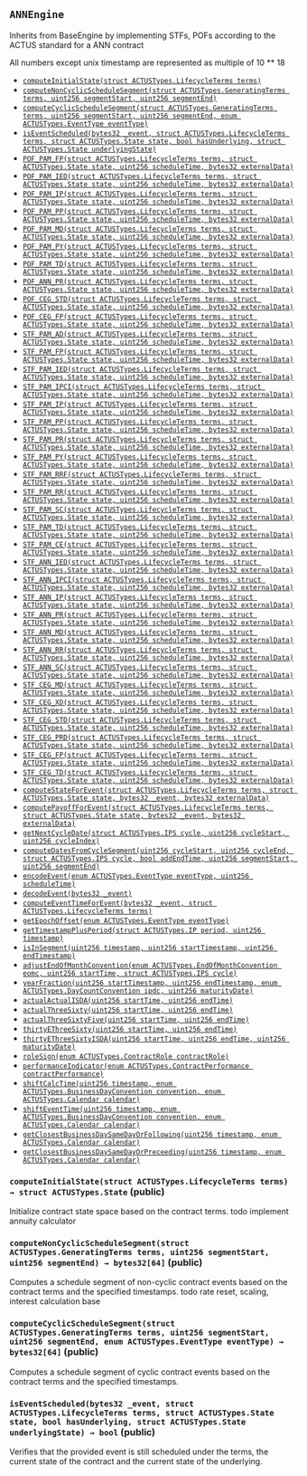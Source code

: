[ACTUSTypes]: ../Core/ACTUSTypes.md#ACTUSTypes
[ACTUSTypes-PRECISION-uint256]: ../Core/ACTUSTypes.md#ACTUSTypes-PRECISION-uint256
[ACTUSTypes-ONE_POINT_ZERO-int256]: ../Core/ACTUSTypes.md#ACTUSTypes-ONE_POINT_ZERO-int256
[ACTUSTypes-MAX_CYCLE_SIZE-uint256]: ../Core/ACTUSTypes.md#ACTUSTypes-MAX_CYCLE_SIZE-uint256
[ACTUSTypes-MAX_EVENT_SCHEDULE_SIZE-uint256]: ../Core/ACTUSTypes.md#ACTUSTypes-MAX_EVENT_SCHEDULE_SIZE-uint256
[BusinessDayConvention]: ../Core/Conventions/BusinessDayConvention.md#BusinessDayConvention
[BusinessDayConvention-shiftCalcTime-uint256-enum-ACTUSTypes-BusinessDayConvention-enum-ACTUSTypes-Calendar-]: ../Core/Conventions/BusinessDayConvention.md#BusinessDayConvention-shiftCalcTime-uint256-enum-ACTUSTypes-BusinessDayConvention-enum-ACTUSTypes-Calendar-
[BusinessDayConvention-shiftEventTime-uint256-enum-ACTUSTypes-BusinessDayConvention-enum-ACTUSTypes-Calendar-]: ../Core/Conventions/BusinessDayConvention.md#BusinessDayConvention-shiftEventTime-uint256-enum-ACTUSTypes-BusinessDayConvention-enum-ACTUSTypes-Calendar-
[BusinessDayConvention-getClosestBusinessDaySameDayOrFollowing-uint256-enum-ACTUSTypes-Calendar-]: ../Core/Conventions/BusinessDayConvention.md#BusinessDayConvention-getClosestBusinessDaySameDayOrFollowing-uint256-enum-ACTUSTypes-Calendar-
[BusinessDayConvention-getClosestBusinessDaySameDayOrPreceeding-uint256-enum-ACTUSTypes-Calendar-]: ../Core/Conventions/BusinessDayConvention.md#BusinessDayConvention-getClosestBusinessDaySameDayOrPreceeding-uint256-enum-ACTUSTypes-Calendar-
[ContractDefaultConvention]: ../Core/Conventions/ContractDefaultConvention.md#ContractDefaultConvention
[ContractDefaultConvention-performanceIndicator-enum-ACTUSTypes-ContractPerformance-]: ../Core/Conventions/ContractDefaultConvention.md#ContractDefaultConvention-performanceIndicator-enum-ACTUSTypes-ContractPerformance-
[ContractRoleConvention]: ../Core/Conventions/ContractRoleConvention.md#ContractRoleConvention
[ContractRoleConvention-roleSign-enum-ACTUSTypes-ContractRole-]: ../Core/Conventions/ContractRoleConvention.md#ContractRoleConvention-roleSign-enum-ACTUSTypes-ContractRole-
[DayCountConvention]: ../Core/Conventions/DayCountConvention.md#DayCountConvention
[DayCountConvention-yearFraction-uint256-uint256-enum-ACTUSTypes-DayCountConvention-uint256-]: ../Core/Conventions/DayCountConvention.md#DayCountConvention-yearFraction-uint256-uint256-enum-ACTUSTypes-DayCountConvention-uint256-
[DayCountConvention-actualActualISDA-uint256-uint256-]: ../Core/Conventions/DayCountConvention.md#DayCountConvention-actualActualISDA-uint256-uint256-
[DayCountConvention-actualThreeSixty-uint256-uint256-]: ../Core/Conventions/DayCountConvention.md#DayCountConvention-actualThreeSixty-uint256-uint256-
[DayCountConvention-actualThreeSixtyFive-uint256-uint256-]: ../Core/Conventions/DayCountConvention.md#DayCountConvention-actualThreeSixtyFive-uint256-uint256-
[DayCountConvention-thirtyEThreeSixty-uint256-uint256-]: ../Core/Conventions/DayCountConvention.md#DayCountConvention-thirtyEThreeSixty-uint256-uint256-
[DayCountConvention-thirtyEThreeSixtyISDA-uint256-uint256-uint256-]: ../Core/Conventions/DayCountConvention.md#DayCountConvention-thirtyEThreeSixtyISDA-uint256-uint256-uint256-
[EndOfMonthConvention]: ../Core/Conventions/EndOfMonthConvention.md#EndOfMonthConvention
[EndOfMonthConvention-adjustEndOfMonthConvention-enum-ACTUSTypes-EndOfMonthConvention-uint256-struct-ACTUSTypes-IPS-]: ../Core/Conventions/EndOfMonthConvention.md#EndOfMonthConvention-adjustEndOfMonthConvention-enum-ACTUSTypes-EndOfMonthConvention-uint256-struct-ACTUSTypes-IPS-
[Core]: ../Core/Core.md#Core
[Schedule]: ../Core/Schedule.md#Schedule
[Schedule-getNextCycleDate-struct-ACTUSTypes-IPS-uint256-uint256-]: ../Core/Schedule.md#Schedule-getNextCycleDate-struct-ACTUSTypes-IPS-uint256-uint256-
[Schedule-computeDatesFromCycleSegment-uint256-uint256-struct-ACTUSTypes-IPS-bool-uint256-uint256-]: ../Core/Schedule.md#Schedule-computeDatesFromCycleSegment-uint256-uint256-struct-ACTUSTypes-IPS-bool-uint256-uint256-
[SignedMath]: ../Core/SignedMath.md#SignedMath
[SignedMath-PRECISION-uint256]: ../Core/SignedMath.md#SignedMath-PRECISION-uint256
[SignedMath-MULTIPLICATOR-uint256]: ../Core/SignedMath.md#SignedMath-MULTIPLICATOR-uint256
[SignedMath-floatMult-int256-int256-]: ../Core/SignedMath.md#SignedMath-floatMult-int256-int256-
[SignedMath-floatDiv-int256-int256-]: ../Core/SignedMath.md#SignedMath-floatDiv-int256-int256-
[SignedMath-min-int256-int256-]: ../Core/SignedMath.md#SignedMath-min-int256-int256-
[SignedMath-max-int256-int256-]: ../Core/SignedMath.md#SignedMath-max-int256-int256-
[Utils]: ../Core/Utils.md#Utils
[Utils-encodeEvent-enum-ACTUSTypes-EventType-uint256-]: ../Core/Utils.md#Utils-encodeEvent-enum-ACTUSTypes-EventType-uint256-
[Utils-decodeEvent-bytes32-]: ../Core/Utils.md#Utils-decodeEvent-bytes32-
[Utils-computeEventTimeForEvent-bytes32-struct-ACTUSTypes-LifecycleTerms-]: ../Core/Utils.md#Utils-computeEventTimeForEvent-bytes32-struct-ACTUSTypes-LifecycleTerms-
[Utils-getEpochOffset-enum-ACTUSTypes-EventType-]: ../Core/Utils.md#Utils-getEpochOffset-enum-ACTUSTypes-EventType-
[Utils-getTimestampPlusPeriod-struct-ACTUSTypes-IP-uint256-]: ../Core/Utils.md#Utils-getTimestampPlusPeriod-struct-ACTUSTypes-IP-uint256-
[Utils-isInSegment-uint256-uint256-uint256-]: ../Core/Utils.md#Utils-isInSegment-uint256-uint256-uint256-
[ANNEngine]: #ANNEngine
[ANNEngine-computeInitialState-struct-ACTUSTypes-LifecycleTerms-]: #ANNEngine-computeInitialState-struct-ACTUSTypes-LifecycleTerms-
[ANNEngine-computeNonCyclicScheduleSegment-struct-ACTUSTypes-GeneratingTerms-uint256-uint256-]: #ANNEngine-computeNonCyclicScheduleSegment-struct-ACTUSTypes-GeneratingTerms-uint256-uint256-
[ANNEngine-computeCyclicScheduleSegment-struct-ACTUSTypes-GeneratingTerms-uint256-uint256-enum-ACTUSTypes-EventType-]: #ANNEngine-computeCyclicScheduleSegment-struct-ACTUSTypes-GeneratingTerms-uint256-uint256-enum-ACTUSTypes-EventType-
[ANNEngine-isEventScheduled-bytes32-struct-ACTUSTypes-LifecycleTerms-struct-ACTUSTypes-State-bool-struct-ACTUSTypes-State-]: #ANNEngine-isEventScheduled-bytes32-struct-ACTUSTypes-LifecycleTerms-struct-ACTUSTypes-State-bool-struct-ACTUSTypes-State-
[BaseEngine]: BaseEngine.md#BaseEngine
[BaseEngine-computeStateForEvent-struct-ACTUSTypes-LifecycleTerms-struct-ACTUSTypes-State-bytes32-bytes32-]: BaseEngine.md#BaseEngine-computeStateForEvent-struct-ACTUSTypes-LifecycleTerms-struct-ACTUSTypes-State-bytes32-bytes32-
[BaseEngine-computePayoffForEvent-struct-ACTUSTypes-LifecycleTerms-struct-ACTUSTypes-State-bytes32-bytes32-]: BaseEngine.md#BaseEngine-computePayoffForEvent-struct-ACTUSTypes-LifecycleTerms-struct-ACTUSTypes-State-bytes32-bytes32-
[CECEngine]: CECEngine.md#CECEngine
[CECEngine-computeInitialState-struct-ACTUSTypes-LifecycleTerms-]: CECEngine.md#CECEngine-computeInitialState-struct-ACTUSTypes-LifecycleTerms-
[CECEngine-computeNonCyclicScheduleSegment-struct-ACTUSTypes-GeneratingTerms-uint256-uint256-]: CECEngine.md#CECEngine-computeNonCyclicScheduleSegment-struct-ACTUSTypes-GeneratingTerms-uint256-uint256-
[CECEngine-computeCyclicScheduleSegment-struct-ACTUSTypes-GeneratingTerms-uint256-uint256-enum-ACTUSTypes-EventType-]: CECEngine.md#CECEngine-computeCyclicScheduleSegment-struct-ACTUSTypes-GeneratingTerms-uint256-uint256-enum-ACTUSTypes-EventType-
[CECEngine-isEventScheduled-bytes32-struct-ACTUSTypes-LifecycleTerms-struct-ACTUSTypes-State-bool-struct-ACTUSTypes-State-]: CECEngine.md#CECEngine-isEventScheduled-bytes32-struct-ACTUSTypes-LifecycleTerms-struct-ACTUSTypes-State-bool-struct-ACTUSTypes-State-
[CEGEngine]: CEGEngine.md#CEGEngine
[CEGEngine-computeInitialState-struct-ACTUSTypes-LifecycleTerms-]: CEGEngine.md#CEGEngine-computeInitialState-struct-ACTUSTypes-LifecycleTerms-
[CEGEngine-computeNonCyclicScheduleSegment-struct-ACTUSTypes-GeneratingTerms-uint256-uint256-]: CEGEngine.md#CEGEngine-computeNonCyclicScheduleSegment-struct-ACTUSTypes-GeneratingTerms-uint256-uint256-
[CEGEngine-computeCyclicScheduleSegment-struct-ACTUSTypes-GeneratingTerms-uint256-uint256-enum-ACTUSTypes-EventType-]: CEGEngine.md#CEGEngine-computeCyclicScheduleSegment-struct-ACTUSTypes-GeneratingTerms-uint256-uint256-enum-ACTUSTypes-EventType-
[CEGEngine-isEventScheduled-bytes32-struct-ACTUSTypes-LifecycleTerms-struct-ACTUSTypes-State-bool-struct-ACTUSTypes-State-]: CEGEngine.md#CEGEngine-isEventScheduled-bytes32-struct-ACTUSTypes-LifecycleTerms-struct-ACTUSTypes-State-bool-struct-ACTUSTypes-State-
[IEngine]: IEngine.md#IEngine
[IEngine-computeInitialState-struct-ACTUSTypes-LifecycleTerms-]: IEngine.md#IEngine-computeInitialState-struct-ACTUSTypes-LifecycleTerms-
[IEngine-computeStateForEvent-struct-ACTUSTypes-LifecycleTerms-struct-ACTUSTypes-State-bytes32-bytes32-]: IEngine.md#IEngine-computeStateForEvent-struct-ACTUSTypes-LifecycleTerms-struct-ACTUSTypes-State-bytes32-bytes32-
[IEngine-computePayoffForEvent-struct-ACTUSTypes-LifecycleTerms-struct-ACTUSTypes-State-bytes32-bytes32-]: IEngine.md#IEngine-computePayoffForEvent-struct-ACTUSTypes-LifecycleTerms-struct-ACTUSTypes-State-bytes32-bytes32-
[IEngine-computeNonCyclicScheduleSegment-struct-ACTUSTypes-GeneratingTerms-uint256-uint256-]: IEngine.md#IEngine-computeNonCyclicScheduleSegment-struct-ACTUSTypes-GeneratingTerms-uint256-uint256-
[IEngine-computeCyclicScheduleSegment-struct-ACTUSTypes-GeneratingTerms-uint256-uint256-enum-ACTUSTypes-EventType-]: IEngine.md#IEngine-computeCyclicScheduleSegment-struct-ACTUSTypes-GeneratingTerms-uint256-uint256-enum-ACTUSTypes-EventType-
[IEngine-isEventScheduled-bytes32-struct-ACTUSTypes-LifecycleTerms-struct-ACTUSTypes-State-bool-struct-ACTUSTypes-State-]: IEngine.md#IEngine-isEventScheduled-bytes32-struct-ACTUSTypes-LifecycleTerms-struct-ACTUSTypes-State-bool-struct-ACTUSTypes-State-
[PAMEngine]: PAMEngine.md#PAMEngine
[PAMEngine-computeInitialState-struct-ACTUSTypes-LifecycleTerms-]: PAMEngine.md#PAMEngine-computeInitialState-struct-ACTUSTypes-LifecycleTerms-
[PAMEngine-computeNonCyclicScheduleSegment-struct-ACTUSTypes-GeneratingTerms-uint256-uint256-]: PAMEngine.md#PAMEngine-computeNonCyclicScheduleSegment-struct-ACTUSTypes-GeneratingTerms-uint256-uint256-
[PAMEngine-computeCyclicScheduleSegment-struct-ACTUSTypes-GeneratingTerms-uint256-uint256-enum-ACTUSTypes-EventType-]: PAMEngine.md#PAMEngine-computeCyclicScheduleSegment-struct-ACTUSTypes-GeneratingTerms-uint256-uint256-enum-ACTUSTypes-EventType-
[PAMEngine-isEventScheduled-bytes32-struct-ACTUSTypes-LifecycleTerms-struct-ACTUSTypes-State-bool-struct-ACTUSTypes-State-]: PAMEngine.md#PAMEngine-isEventScheduled-bytes32-struct-ACTUSTypes-LifecycleTerms-struct-ACTUSTypes-State-bool-struct-ACTUSTypes-State-
[POF]: POF.md#POF
[POF-POF_PAM_FP-struct-ACTUSTypes-LifecycleTerms-struct-ACTUSTypes-State-uint256-bytes32-]: POF.md#POF-POF_PAM_FP-struct-ACTUSTypes-LifecycleTerms-struct-ACTUSTypes-State-uint256-bytes32-
[POF-POF_PAM_IED-struct-ACTUSTypes-LifecycleTerms-struct-ACTUSTypes-State-uint256-bytes32-]: POF.md#POF-POF_PAM_IED-struct-ACTUSTypes-LifecycleTerms-struct-ACTUSTypes-State-uint256-bytes32-
[POF-POF_PAM_IP-struct-ACTUSTypes-LifecycleTerms-struct-ACTUSTypes-State-uint256-bytes32-]: POF.md#POF-POF_PAM_IP-struct-ACTUSTypes-LifecycleTerms-struct-ACTUSTypes-State-uint256-bytes32-
[POF-POF_PAM_PP-struct-ACTUSTypes-LifecycleTerms-struct-ACTUSTypes-State-uint256-bytes32-]: POF.md#POF-POF_PAM_PP-struct-ACTUSTypes-LifecycleTerms-struct-ACTUSTypes-State-uint256-bytes32-
[POF-POF_PAM_MD-struct-ACTUSTypes-LifecycleTerms-struct-ACTUSTypes-State-uint256-bytes32-]: POF.md#POF-POF_PAM_MD-struct-ACTUSTypes-LifecycleTerms-struct-ACTUSTypes-State-uint256-bytes32-
[POF-POF_PAM_PY-struct-ACTUSTypes-LifecycleTerms-struct-ACTUSTypes-State-uint256-bytes32-]: POF.md#POF-POF_PAM_PY-struct-ACTUSTypes-LifecycleTerms-struct-ACTUSTypes-State-uint256-bytes32-
[POF-POF_PAM_TD-struct-ACTUSTypes-LifecycleTerms-struct-ACTUSTypes-State-uint256-bytes32-]: POF.md#POF-POF_PAM_TD-struct-ACTUSTypes-LifecycleTerms-struct-ACTUSTypes-State-uint256-bytes32-
[POF-POF_ANN_PR-struct-ACTUSTypes-LifecycleTerms-struct-ACTUSTypes-State-uint256-bytes32-]: POF.md#POF-POF_ANN_PR-struct-ACTUSTypes-LifecycleTerms-struct-ACTUSTypes-State-uint256-bytes32-
[POF-POF_CEG_STD-struct-ACTUSTypes-LifecycleTerms-struct-ACTUSTypes-State-uint256-bytes32-]: POF.md#POF-POF_CEG_STD-struct-ACTUSTypes-LifecycleTerms-struct-ACTUSTypes-State-uint256-bytes32-
[POF-POF_CEG_FP-struct-ACTUSTypes-LifecycleTerms-struct-ACTUSTypes-State-uint256-bytes32-]: POF.md#POF-POF_CEG_FP-struct-ACTUSTypes-LifecycleTerms-struct-ACTUSTypes-State-uint256-bytes32-
[STF]: STF.md#STF
[STF-STF_PAM_AD-struct-ACTUSTypes-LifecycleTerms-struct-ACTUSTypes-State-uint256-bytes32-]: STF.md#STF-STF_PAM_AD-struct-ACTUSTypes-LifecycleTerms-struct-ACTUSTypes-State-uint256-bytes32-
[STF-STF_PAM_FP-struct-ACTUSTypes-LifecycleTerms-struct-ACTUSTypes-State-uint256-bytes32-]: STF.md#STF-STF_PAM_FP-struct-ACTUSTypes-LifecycleTerms-struct-ACTUSTypes-State-uint256-bytes32-
[STF-STF_PAM_IED-struct-ACTUSTypes-LifecycleTerms-struct-ACTUSTypes-State-uint256-bytes32-]: STF.md#STF-STF_PAM_IED-struct-ACTUSTypes-LifecycleTerms-struct-ACTUSTypes-State-uint256-bytes32-
[STF-STF_PAM_IPCI-struct-ACTUSTypes-LifecycleTerms-struct-ACTUSTypes-State-uint256-bytes32-]: STF.md#STF-STF_PAM_IPCI-struct-ACTUSTypes-LifecycleTerms-struct-ACTUSTypes-State-uint256-bytes32-
[STF-STF_PAM_IP-struct-ACTUSTypes-LifecycleTerms-struct-ACTUSTypes-State-uint256-bytes32-]: STF.md#STF-STF_PAM_IP-struct-ACTUSTypes-LifecycleTerms-struct-ACTUSTypes-State-uint256-bytes32-
[STF-STF_PAM_PP-struct-ACTUSTypes-LifecycleTerms-struct-ACTUSTypes-State-uint256-bytes32-]: STF.md#STF-STF_PAM_PP-struct-ACTUSTypes-LifecycleTerms-struct-ACTUSTypes-State-uint256-bytes32-
[STF-STF_PAM_PR-struct-ACTUSTypes-LifecycleTerms-struct-ACTUSTypes-State-uint256-bytes32-]: STF.md#STF-STF_PAM_PR-struct-ACTUSTypes-LifecycleTerms-struct-ACTUSTypes-State-uint256-bytes32-
[STF-STF_PAM_PY-struct-ACTUSTypes-LifecycleTerms-struct-ACTUSTypes-State-uint256-bytes32-]: STF.md#STF-STF_PAM_PY-struct-ACTUSTypes-LifecycleTerms-struct-ACTUSTypes-State-uint256-bytes32-
[STF-STF_PAM_RRF-struct-ACTUSTypes-LifecycleTerms-struct-ACTUSTypes-State-uint256-bytes32-]: STF.md#STF-STF_PAM_RRF-struct-ACTUSTypes-LifecycleTerms-struct-ACTUSTypes-State-uint256-bytes32-
[STF-STF_PAM_RR-struct-ACTUSTypes-LifecycleTerms-struct-ACTUSTypes-State-uint256-bytes32-]: STF.md#STF-STF_PAM_RR-struct-ACTUSTypes-LifecycleTerms-struct-ACTUSTypes-State-uint256-bytes32-
[STF-STF_PAM_SC-struct-ACTUSTypes-LifecycleTerms-struct-ACTUSTypes-State-uint256-bytes32-]: STF.md#STF-STF_PAM_SC-struct-ACTUSTypes-LifecycleTerms-struct-ACTUSTypes-State-uint256-bytes32-
[STF-STF_PAM_TD-struct-ACTUSTypes-LifecycleTerms-struct-ACTUSTypes-State-uint256-bytes32-]: STF.md#STF-STF_PAM_TD-struct-ACTUSTypes-LifecycleTerms-struct-ACTUSTypes-State-uint256-bytes32-
[STF-STF_PAM_CE-struct-ACTUSTypes-LifecycleTerms-struct-ACTUSTypes-State-uint256-bytes32-]: STF.md#STF-STF_PAM_CE-struct-ACTUSTypes-LifecycleTerms-struct-ACTUSTypes-State-uint256-bytes32-
[STF-STF_ANN_IED-struct-ACTUSTypes-LifecycleTerms-struct-ACTUSTypes-State-uint256-bytes32-]: STF.md#STF-STF_ANN_IED-struct-ACTUSTypes-LifecycleTerms-struct-ACTUSTypes-State-uint256-bytes32-
[STF-STF_ANN_IPCI-struct-ACTUSTypes-LifecycleTerms-struct-ACTUSTypes-State-uint256-bytes32-]: STF.md#STF-STF_ANN_IPCI-struct-ACTUSTypes-LifecycleTerms-struct-ACTUSTypes-State-uint256-bytes32-
[STF-STF_ANN_IP-struct-ACTUSTypes-LifecycleTerms-struct-ACTUSTypes-State-uint256-bytes32-]: STF.md#STF-STF_ANN_IP-struct-ACTUSTypes-LifecycleTerms-struct-ACTUSTypes-State-uint256-bytes32-
[STF-STF_ANN_PR-struct-ACTUSTypes-LifecycleTerms-struct-ACTUSTypes-State-uint256-bytes32-]: STF.md#STF-STF_ANN_PR-struct-ACTUSTypes-LifecycleTerms-struct-ACTUSTypes-State-uint256-bytes32-
[STF-STF_ANN_MD-struct-ACTUSTypes-LifecycleTerms-struct-ACTUSTypes-State-uint256-bytes32-]: STF.md#STF-STF_ANN_MD-struct-ACTUSTypes-LifecycleTerms-struct-ACTUSTypes-State-uint256-bytes32-
[STF-STF_ANN_RR-struct-ACTUSTypes-LifecycleTerms-struct-ACTUSTypes-State-uint256-bytes32-]: STF.md#STF-STF_ANN_RR-struct-ACTUSTypes-LifecycleTerms-struct-ACTUSTypes-State-uint256-bytes32-
[STF-STF_ANN_SC-struct-ACTUSTypes-LifecycleTerms-struct-ACTUSTypes-State-uint256-bytes32-]: STF.md#STF-STF_ANN_SC-struct-ACTUSTypes-LifecycleTerms-struct-ACTUSTypes-State-uint256-bytes32-
[STF-STF_CEG_MD-struct-ACTUSTypes-LifecycleTerms-struct-ACTUSTypes-State-uint256-bytes32-]: STF.md#STF-STF_CEG_MD-struct-ACTUSTypes-LifecycleTerms-struct-ACTUSTypes-State-uint256-bytes32-
[STF-STF_CEG_XD-struct-ACTUSTypes-LifecycleTerms-struct-ACTUSTypes-State-uint256-bytes32-]: STF.md#STF-STF_CEG_XD-struct-ACTUSTypes-LifecycleTerms-struct-ACTUSTypes-State-uint256-bytes32-
[STF-STF_CEG_STD-struct-ACTUSTypes-LifecycleTerms-struct-ACTUSTypes-State-uint256-bytes32-]: STF.md#STF-STF_CEG_STD-struct-ACTUSTypes-LifecycleTerms-struct-ACTUSTypes-State-uint256-bytes32-
[STF-STF_CEG_PRD-struct-ACTUSTypes-LifecycleTerms-struct-ACTUSTypes-State-uint256-bytes32-]: STF.md#STF-STF_CEG_PRD-struct-ACTUSTypes-LifecycleTerms-struct-ACTUSTypes-State-uint256-bytes32-
[STF-STF_CEG_FP-struct-ACTUSTypes-LifecycleTerms-struct-ACTUSTypes-State-uint256-bytes32-]: STF.md#STF-STF_CEG_FP-struct-ACTUSTypes-LifecycleTerms-struct-ACTUSTypes-State-uint256-bytes32-
[STF-STF_CEG_TD-struct-ACTUSTypes-LifecycleTerms-struct-ACTUSTypes-State-uint256-bytes32-]: STF.md#STF-STF_CEG_TD-struct-ACTUSTypes-LifecycleTerms-struct-ACTUSTypes-State-uint256-bytes32-
[Migrations]: ../Migrations.md#Migrations
[Migrations-restricted--]: ../Migrations.md#Migrations-restricted--
[Migrations-owner-address]: ../Migrations.md#Migrations-owner-address
[Migrations-last_completed_migration-uint256]: ../Migrations.md#Migrations-last_completed_migration-uint256
[Migrations-setCompleted-uint256-]: ../Migrations.md#Migrations-setCompleted-uint256-
[Migrations-upgrade-address-]: ../Migrations.md#Migrations-upgrade-address-
[BokkyPooBahsDateTimeLibrary]: ../external/BokkyPooBah/BokkyPooBahsDateTimeLibrary.md#BokkyPooBahsDateTimeLibrary
[BokkyPooBahsDateTimeLibrary-SECONDS_PER_DAY-uint256]: ../external/BokkyPooBah/BokkyPooBahsDateTimeLibrary.md#BokkyPooBahsDateTimeLibrary-SECONDS_PER_DAY-uint256
[BokkyPooBahsDateTimeLibrary-SECONDS_PER_HOUR-uint256]: ../external/BokkyPooBah/BokkyPooBahsDateTimeLibrary.md#BokkyPooBahsDateTimeLibrary-SECONDS_PER_HOUR-uint256
[BokkyPooBahsDateTimeLibrary-SECONDS_PER_MINUTE-uint256]: ../external/BokkyPooBah/BokkyPooBahsDateTimeLibrary.md#BokkyPooBahsDateTimeLibrary-SECONDS_PER_MINUTE-uint256
[BokkyPooBahsDateTimeLibrary-OFFSET19700101-int256]: ../external/BokkyPooBah/BokkyPooBahsDateTimeLibrary.md#BokkyPooBahsDateTimeLibrary-OFFSET19700101-int256
[BokkyPooBahsDateTimeLibrary-DOW_MON-uint256]: ../external/BokkyPooBah/BokkyPooBahsDateTimeLibrary.md#BokkyPooBahsDateTimeLibrary-DOW_MON-uint256
[BokkyPooBahsDateTimeLibrary-DOW_TUE-uint256]: ../external/BokkyPooBah/BokkyPooBahsDateTimeLibrary.md#BokkyPooBahsDateTimeLibrary-DOW_TUE-uint256
[BokkyPooBahsDateTimeLibrary-DOW_WED-uint256]: ../external/BokkyPooBah/BokkyPooBahsDateTimeLibrary.md#BokkyPooBahsDateTimeLibrary-DOW_WED-uint256
[BokkyPooBahsDateTimeLibrary-DOW_THU-uint256]: ../external/BokkyPooBah/BokkyPooBahsDateTimeLibrary.md#BokkyPooBahsDateTimeLibrary-DOW_THU-uint256
[BokkyPooBahsDateTimeLibrary-DOW_FRI-uint256]: ../external/BokkyPooBah/BokkyPooBahsDateTimeLibrary.md#BokkyPooBahsDateTimeLibrary-DOW_FRI-uint256
[BokkyPooBahsDateTimeLibrary-DOW_SAT-uint256]: ../external/BokkyPooBah/BokkyPooBahsDateTimeLibrary.md#BokkyPooBahsDateTimeLibrary-DOW_SAT-uint256
[BokkyPooBahsDateTimeLibrary-DOW_SUN-uint256]: ../external/BokkyPooBah/BokkyPooBahsDateTimeLibrary.md#BokkyPooBahsDateTimeLibrary-DOW_SUN-uint256
[BokkyPooBahsDateTimeLibrary-_daysFromDate-uint256-uint256-uint256-]: ../external/BokkyPooBah/BokkyPooBahsDateTimeLibrary.md#BokkyPooBahsDateTimeLibrary-_daysFromDate-uint256-uint256-uint256-
[BokkyPooBahsDateTimeLibrary-_daysToDate-uint256-]: ../external/BokkyPooBah/BokkyPooBahsDateTimeLibrary.md#BokkyPooBahsDateTimeLibrary-_daysToDate-uint256-
[BokkyPooBahsDateTimeLibrary-timestampFromDate-uint256-uint256-uint256-]: ../external/BokkyPooBah/BokkyPooBahsDateTimeLibrary.md#BokkyPooBahsDateTimeLibrary-timestampFromDate-uint256-uint256-uint256-
[BokkyPooBahsDateTimeLibrary-timestampFromDateTime-uint256-uint256-uint256-uint256-uint256-uint256-]: ../external/BokkyPooBah/BokkyPooBahsDateTimeLibrary.md#BokkyPooBahsDateTimeLibrary-timestampFromDateTime-uint256-uint256-uint256-uint256-uint256-uint256-
[BokkyPooBahsDateTimeLibrary-timestampToDate-uint256-]: ../external/BokkyPooBah/BokkyPooBahsDateTimeLibrary.md#BokkyPooBahsDateTimeLibrary-timestampToDate-uint256-
[BokkyPooBahsDateTimeLibrary-timestampToDateTime-uint256-]: ../external/BokkyPooBah/BokkyPooBahsDateTimeLibrary.md#BokkyPooBahsDateTimeLibrary-timestampToDateTime-uint256-
[BokkyPooBahsDateTimeLibrary-isValidDate-uint256-uint256-uint256-]: ../external/BokkyPooBah/BokkyPooBahsDateTimeLibrary.md#BokkyPooBahsDateTimeLibrary-isValidDate-uint256-uint256-uint256-
[BokkyPooBahsDateTimeLibrary-isValidDateTime-uint256-uint256-uint256-uint256-uint256-uint256-]: ../external/BokkyPooBah/BokkyPooBahsDateTimeLibrary.md#BokkyPooBahsDateTimeLibrary-isValidDateTime-uint256-uint256-uint256-uint256-uint256-uint256-
[BokkyPooBahsDateTimeLibrary-isLeapYear-uint256-]: ../external/BokkyPooBah/BokkyPooBahsDateTimeLibrary.md#BokkyPooBahsDateTimeLibrary-isLeapYear-uint256-
[BokkyPooBahsDateTimeLibrary-_isLeapYear-uint256-]: ../external/BokkyPooBah/BokkyPooBahsDateTimeLibrary.md#BokkyPooBahsDateTimeLibrary-_isLeapYear-uint256-
[BokkyPooBahsDateTimeLibrary-isWeekDay-uint256-]: ../external/BokkyPooBah/BokkyPooBahsDateTimeLibrary.md#BokkyPooBahsDateTimeLibrary-isWeekDay-uint256-
[BokkyPooBahsDateTimeLibrary-isWeekEnd-uint256-]: ../external/BokkyPooBah/BokkyPooBahsDateTimeLibrary.md#BokkyPooBahsDateTimeLibrary-isWeekEnd-uint256-
[BokkyPooBahsDateTimeLibrary-getDaysInMonth-uint256-]: ../external/BokkyPooBah/BokkyPooBahsDateTimeLibrary.md#BokkyPooBahsDateTimeLibrary-getDaysInMonth-uint256-
[BokkyPooBahsDateTimeLibrary-_getDaysInMonth-uint256-uint256-]: ../external/BokkyPooBah/BokkyPooBahsDateTimeLibrary.md#BokkyPooBahsDateTimeLibrary-_getDaysInMonth-uint256-uint256-
[BokkyPooBahsDateTimeLibrary-getDayOfWeek-uint256-]: ../external/BokkyPooBah/BokkyPooBahsDateTimeLibrary.md#BokkyPooBahsDateTimeLibrary-getDayOfWeek-uint256-
[BokkyPooBahsDateTimeLibrary-getYear-uint256-]: ../external/BokkyPooBah/BokkyPooBahsDateTimeLibrary.md#BokkyPooBahsDateTimeLibrary-getYear-uint256-
[BokkyPooBahsDateTimeLibrary-getMonth-uint256-]: ../external/BokkyPooBah/BokkyPooBahsDateTimeLibrary.md#BokkyPooBahsDateTimeLibrary-getMonth-uint256-
[BokkyPooBahsDateTimeLibrary-getDay-uint256-]: ../external/BokkyPooBah/BokkyPooBahsDateTimeLibrary.md#BokkyPooBahsDateTimeLibrary-getDay-uint256-
[BokkyPooBahsDateTimeLibrary-getHour-uint256-]: ../external/BokkyPooBah/BokkyPooBahsDateTimeLibrary.md#BokkyPooBahsDateTimeLibrary-getHour-uint256-
[BokkyPooBahsDateTimeLibrary-getMinute-uint256-]: ../external/BokkyPooBah/BokkyPooBahsDateTimeLibrary.md#BokkyPooBahsDateTimeLibrary-getMinute-uint256-
[BokkyPooBahsDateTimeLibrary-getSecond-uint256-]: ../external/BokkyPooBah/BokkyPooBahsDateTimeLibrary.md#BokkyPooBahsDateTimeLibrary-getSecond-uint256-
[BokkyPooBahsDateTimeLibrary-addYears-uint256-uint256-]: ../external/BokkyPooBah/BokkyPooBahsDateTimeLibrary.md#BokkyPooBahsDateTimeLibrary-addYears-uint256-uint256-
[BokkyPooBahsDateTimeLibrary-addMonths-uint256-uint256-]: ../external/BokkyPooBah/BokkyPooBahsDateTimeLibrary.md#BokkyPooBahsDateTimeLibrary-addMonths-uint256-uint256-
[BokkyPooBahsDateTimeLibrary-addDays-uint256-uint256-]: ../external/BokkyPooBah/BokkyPooBahsDateTimeLibrary.md#BokkyPooBahsDateTimeLibrary-addDays-uint256-uint256-
[BokkyPooBahsDateTimeLibrary-addHours-uint256-uint256-]: ../external/BokkyPooBah/BokkyPooBahsDateTimeLibrary.md#BokkyPooBahsDateTimeLibrary-addHours-uint256-uint256-
[BokkyPooBahsDateTimeLibrary-addMinutes-uint256-uint256-]: ../external/BokkyPooBah/BokkyPooBahsDateTimeLibrary.md#BokkyPooBahsDateTimeLibrary-addMinutes-uint256-uint256-
[BokkyPooBahsDateTimeLibrary-addSeconds-uint256-uint256-]: ../external/BokkyPooBah/BokkyPooBahsDateTimeLibrary.md#BokkyPooBahsDateTimeLibrary-addSeconds-uint256-uint256-
[BokkyPooBahsDateTimeLibrary-subYears-uint256-uint256-]: ../external/BokkyPooBah/BokkyPooBahsDateTimeLibrary.md#BokkyPooBahsDateTimeLibrary-subYears-uint256-uint256-
[BokkyPooBahsDateTimeLibrary-subMonths-uint256-uint256-]: ../external/BokkyPooBah/BokkyPooBahsDateTimeLibrary.md#BokkyPooBahsDateTimeLibrary-subMonths-uint256-uint256-
[BokkyPooBahsDateTimeLibrary-subDays-uint256-uint256-]: ../external/BokkyPooBah/BokkyPooBahsDateTimeLibrary.md#BokkyPooBahsDateTimeLibrary-subDays-uint256-uint256-
[BokkyPooBahsDateTimeLibrary-subHours-uint256-uint256-]: ../external/BokkyPooBah/BokkyPooBahsDateTimeLibrary.md#BokkyPooBahsDateTimeLibrary-subHours-uint256-uint256-
[BokkyPooBahsDateTimeLibrary-subMinutes-uint256-uint256-]: ../external/BokkyPooBah/BokkyPooBahsDateTimeLibrary.md#BokkyPooBahsDateTimeLibrary-subMinutes-uint256-uint256-
[BokkyPooBahsDateTimeLibrary-subSeconds-uint256-uint256-]: ../external/BokkyPooBah/BokkyPooBahsDateTimeLibrary.md#BokkyPooBahsDateTimeLibrary-subSeconds-uint256-uint256-
[BokkyPooBahsDateTimeLibrary-diffYears-uint256-uint256-]: ../external/BokkyPooBah/BokkyPooBahsDateTimeLibrary.md#BokkyPooBahsDateTimeLibrary-diffYears-uint256-uint256-
[BokkyPooBahsDateTimeLibrary-diffMonths-uint256-uint256-]: ../external/BokkyPooBah/BokkyPooBahsDateTimeLibrary.md#BokkyPooBahsDateTimeLibrary-diffMonths-uint256-uint256-
[BokkyPooBahsDateTimeLibrary-diffDays-uint256-uint256-]: ../external/BokkyPooBah/BokkyPooBahsDateTimeLibrary.md#BokkyPooBahsDateTimeLibrary-diffDays-uint256-uint256-
[BokkyPooBahsDateTimeLibrary-diffHours-uint256-uint256-]: ../external/BokkyPooBah/BokkyPooBahsDateTimeLibrary.md#BokkyPooBahsDateTimeLibrary-diffHours-uint256-uint256-
[BokkyPooBahsDateTimeLibrary-diffMinutes-uint256-uint256-]: ../external/BokkyPooBah/BokkyPooBahsDateTimeLibrary.md#BokkyPooBahsDateTimeLibrary-diffMinutes-uint256-uint256-
[BokkyPooBahsDateTimeLibrary-diffSeconds-uint256-uint256-]: ../external/BokkyPooBah/BokkyPooBahsDateTimeLibrary.md#BokkyPooBahsDateTimeLibrary-diffSeconds-uint256-uint256-
[TestPOF]: ../test/TestPOF.md#TestPOF
[TestPOF-_POF_PAM_FP-struct-ACTUSTypes-LifecycleTerms-struct-ACTUSTypes-State-uint256-bytes32-]: ../test/TestPOF.md#TestPOF-_POF_PAM_FP-struct-ACTUSTypes-LifecycleTerms-struct-ACTUSTypes-State-uint256-bytes32-
[TestPOF-_POF_PAM_IED-struct-ACTUSTypes-LifecycleTerms-struct-ACTUSTypes-State-uint256-bytes32-]: ../test/TestPOF.md#TestPOF-_POF_PAM_IED-struct-ACTUSTypes-LifecycleTerms-struct-ACTUSTypes-State-uint256-bytes32-
[TestPOF-_POF_PAM_IP-struct-ACTUSTypes-LifecycleTerms-struct-ACTUSTypes-State-uint256-bytes32-]: ../test/TestPOF.md#TestPOF-_POF_PAM_IP-struct-ACTUSTypes-LifecycleTerms-struct-ACTUSTypes-State-uint256-bytes32-
[TestPOF-_POF_PAM_PP-struct-ACTUSTypes-LifecycleTerms-struct-ACTUSTypes-State-uint256-bytes32-]: ../test/TestPOF.md#TestPOF-_POF_PAM_PP-struct-ACTUSTypes-LifecycleTerms-struct-ACTUSTypes-State-uint256-bytes32-
[TestPOF-_POF_PAM_MD-struct-ACTUSTypes-LifecycleTerms-struct-ACTUSTypes-State-uint256-bytes32-]: ../test/TestPOF.md#TestPOF-_POF_PAM_MD-struct-ACTUSTypes-LifecycleTerms-struct-ACTUSTypes-State-uint256-bytes32-
[TestPOF-_POF_PAM_PY-struct-ACTUSTypes-LifecycleTerms-struct-ACTUSTypes-State-uint256-bytes32-]: ../test/TestPOF.md#TestPOF-_POF_PAM_PY-struct-ACTUSTypes-LifecycleTerms-struct-ACTUSTypes-State-uint256-bytes32-
[TestPOF-_POF_PAM_TD-struct-ACTUSTypes-LifecycleTerms-struct-ACTUSTypes-State-uint256-bytes32-]: ../test/TestPOF.md#TestPOF-_POF_PAM_TD-struct-ACTUSTypes-LifecycleTerms-struct-ACTUSTypes-State-uint256-bytes32-
[TestPOF-_POF_ANN_PR-struct-ACTUSTypes-LifecycleTerms-struct-ACTUSTypes-State-uint256-bytes32-]: ../test/TestPOF.md#TestPOF-_POF_ANN_PR-struct-ACTUSTypes-LifecycleTerms-struct-ACTUSTypes-State-uint256-bytes32-
[TestPOF-_POF_CEG_STD-struct-ACTUSTypes-LifecycleTerms-struct-ACTUSTypes-State-uint256-bytes32-]: ../test/TestPOF.md#TestPOF-_POF_CEG_STD-struct-ACTUSTypes-LifecycleTerms-struct-ACTUSTypes-State-uint256-bytes32-
[TestPOF-_POF_CEG_FP-struct-ACTUSTypes-LifecycleTerms-struct-ACTUSTypes-State-uint256-bytes32-]: ../test/TestPOF.md#TestPOF-_POF_CEG_FP-struct-ACTUSTypes-LifecycleTerms-struct-ACTUSTypes-State-uint256-bytes32-
[TestSTF]: ../test/TestSTF.md#TestSTF
[TestSTF-_STF_PAM_AD-struct-ACTUSTypes-LifecycleTerms-struct-ACTUSTypes-State-uint256-bytes32-]: ../test/TestSTF.md#TestSTF-_STF_PAM_AD-struct-ACTUSTypes-LifecycleTerms-struct-ACTUSTypes-State-uint256-bytes32-
[TestSTF-_STF_PAM_FP-struct-ACTUSTypes-LifecycleTerms-struct-ACTUSTypes-State-uint256-bytes32-]: ../test/TestSTF.md#TestSTF-_STF_PAM_FP-struct-ACTUSTypes-LifecycleTerms-struct-ACTUSTypes-State-uint256-bytes32-
[TestSTF-_STF_PAM_IED-struct-ACTUSTypes-LifecycleTerms-struct-ACTUSTypes-State-uint256-bytes32-]: ../test/TestSTF.md#TestSTF-_STF_PAM_IED-struct-ACTUSTypes-LifecycleTerms-struct-ACTUSTypes-State-uint256-bytes32-
[TestSTF-_STF_PAM_IPCI-struct-ACTUSTypes-LifecycleTerms-struct-ACTUSTypes-State-uint256-bytes32-]: ../test/TestSTF.md#TestSTF-_STF_PAM_IPCI-struct-ACTUSTypes-LifecycleTerms-struct-ACTUSTypes-State-uint256-bytes32-
[TestSTF-_STF_PAM_IP-struct-ACTUSTypes-LifecycleTerms-struct-ACTUSTypes-State-uint256-bytes32-]: ../test/TestSTF.md#TestSTF-_STF_PAM_IP-struct-ACTUSTypes-LifecycleTerms-struct-ACTUSTypes-State-uint256-bytes32-
[TestSTF-_STF_PAM_PP-struct-ACTUSTypes-LifecycleTerms-struct-ACTUSTypes-State-uint256-bytes32-]: ../test/TestSTF.md#TestSTF-_STF_PAM_PP-struct-ACTUSTypes-LifecycleTerms-struct-ACTUSTypes-State-uint256-bytes32-
[TestSTF-_STF_PAM_PR-struct-ACTUSTypes-LifecycleTerms-struct-ACTUSTypes-State-uint256-bytes32-]: ../test/TestSTF.md#TestSTF-_STF_PAM_PR-struct-ACTUSTypes-LifecycleTerms-struct-ACTUSTypes-State-uint256-bytes32-
[TestSTF-_STF_PAM_PY-struct-ACTUSTypes-LifecycleTerms-struct-ACTUSTypes-State-uint256-bytes32-]: ../test/TestSTF.md#TestSTF-_STF_PAM_PY-struct-ACTUSTypes-LifecycleTerms-struct-ACTUSTypes-State-uint256-bytes32-
[TestSTF-_STF_PAM_RRF-struct-ACTUSTypes-LifecycleTerms-struct-ACTUSTypes-State-uint256-bytes32-]: ../test/TestSTF.md#TestSTF-_STF_PAM_RRF-struct-ACTUSTypes-LifecycleTerms-struct-ACTUSTypes-State-uint256-bytes32-
[TestSTF-_STF_PAM_RR-struct-ACTUSTypes-LifecycleTerms-struct-ACTUSTypes-State-uint256-bytes32-]: ../test/TestSTF.md#TestSTF-_STF_PAM_RR-struct-ACTUSTypes-LifecycleTerms-struct-ACTUSTypes-State-uint256-bytes32-
[TestSTF-_STF_PAM_SC-struct-ACTUSTypes-LifecycleTerms-struct-ACTUSTypes-State-uint256-bytes32-]: ../test/TestSTF.md#TestSTF-_STF_PAM_SC-struct-ACTUSTypes-LifecycleTerms-struct-ACTUSTypes-State-uint256-bytes32-
[TestSTF-_STF_PAM_TD-struct-ACTUSTypes-LifecycleTerms-struct-ACTUSTypes-State-uint256-bytes32-]: ../test/TestSTF.md#TestSTF-_STF_PAM_TD-struct-ACTUSTypes-LifecycleTerms-struct-ACTUSTypes-State-uint256-bytes32-
[TestSTF-_STF_PAM_CE-struct-ACTUSTypes-LifecycleTerms-struct-ACTUSTypes-State-uint256-bytes32-]: ../test/TestSTF.md#TestSTF-_STF_PAM_CE-struct-ACTUSTypes-LifecycleTerms-struct-ACTUSTypes-State-uint256-bytes32-
## <span id="ANNEngine"></span> `ANNEngine`

Inherits from BaseEngine by implementing STFs, POFs according to the ACTUS standard for a ANN contract


All numbers except unix timestamp are represented as multiple of 10 ** 18

- [`computeInitialState(struct ACTUSTypes.LifecycleTerms terms)`][ANNEngine-computeInitialState-struct-ACTUSTypes-LifecycleTerms-]
- [`computeNonCyclicScheduleSegment(struct ACTUSTypes.GeneratingTerms terms, uint256 segmentStart, uint256 segmentEnd)`][ANNEngine-computeNonCyclicScheduleSegment-struct-ACTUSTypes-GeneratingTerms-uint256-uint256-]
- [`computeCyclicScheduleSegment(struct ACTUSTypes.GeneratingTerms terms, uint256 segmentStart, uint256 segmentEnd, enum ACTUSTypes.EventType eventType)`][ANNEngine-computeCyclicScheduleSegment-struct-ACTUSTypes-GeneratingTerms-uint256-uint256-enum-ACTUSTypes-EventType-]
- [`isEventScheduled(bytes32 _event, struct ACTUSTypes.LifecycleTerms terms, struct ACTUSTypes.State state, bool hasUnderlying, struct ACTUSTypes.State underlyingState)`][ANNEngine-isEventScheduled-bytes32-struct-ACTUSTypes-LifecycleTerms-struct-ACTUSTypes-State-bool-struct-ACTUSTypes-State-]
- [`POF_PAM_FP(struct ACTUSTypes.LifecycleTerms terms, struct ACTUSTypes.State state, uint256 scheduleTime, bytes32 externalData)`][POF-POF_PAM_FP-struct-ACTUSTypes-LifecycleTerms-struct-ACTUSTypes-State-uint256-bytes32-]
- [`POF_PAM_IED(struct ACTUSTypes.LifecycleTerms terms, struct ACTUSTypes.State state, uint256 scheduleTime, bytes32 externalData)`][POF-POF_PAM_IED-struct-ACTUSTypes-LifecycleTerms-struct-ACTUSTypes-State-uint256-bytes32-]
- [`POF_PAM_IP(struct ACTUSTypes.LifecycleTerms terms, struct ACTUSTypes.State state, uint256 scheduleTime, bytes32 externalData)`][POF-POF_PAM_IP-struct-ACTUSTypes-LifecycleTerms-struct-ACTUSTypes-State-uint256-bytes32-]
- [`POF_PAM_PP(struct ACTUSTypes.LifecycleTerms terms, struct ACTUSTypes.State state, uint256 scheduleTime, bytes32 externalData)`][POF-POF_PAM_PP-struct-ACTUSTypes-LifecycleTerms-struct-ACTUSTypes-State-uint256-bytes32-]
- [`POF_PAM_MD(struct ACTUSTypes.LifecycleTerms terms, struct ACTUSTypes.State state, uint256 scheduleTime, bytes32 externalData)`][POF-POF_PAM_MD-struct-ACTUSTypes-LifecycleTerms-struct-ACTUSTypes-State-uint256-bytes32-]
- [`POF_PAM_PY(struct ACTUSTypes.LifecycleTerms terms, struct ACTUSTypes.State state, uint256 scheduleTime, bytes32 externalData)`][POF-POF_PAM_PY-struct-ACTUSTypes-LifecycleTerms-struct-ACTUSTypes-State-uint256-bytes32-]
- [`POF_PAM_TD(struct ACTUSTypes.LifecycleTerms terms, struct ACTUSTypes.State state, uint256 scheduleTime, bytes32 externalData)`][POF-POF_PAM_TD-struct-ACTUSTypes-LifecycleTerms-struct-ACTUSTypes-State-uint256-bytes32-]
- [`POF_ANN_PR(struct ACTUSTypes.LifecycleTerms terms, struct ACTUSTypes.State state, uint256 scheduleTime, bytes32 externalData)`][POF-POF_ANN_PR-struct-ACTUSTypes-LifecycleTerms-struct-ACTUSTypes-State-uint256-bytes32-]
- [`POF_CEG_STD(struct ACTUSTypes.LifecycleTerms terms, struct ACTUSTypes.State state, uint256 scheduleTime, bytes32 externalData)`][POF-POF_CEG_STD-struct-ACTUSTypes-LifecycleTerms-struct-ACTUSTypes-State-uint256-bytes32-]
- [`POF_CEG_FP(struct ACTUSTypes.LifecycleTerms terms, struct ACTUSTypes.State state, uint256 scheduleTime, bytes32 externalData)`][POF-POF_CEG_FP-struct-ACTUSTypes-LifecycleTerms-struct-ACTUSTypes-State-uint256-bytes32-]
- [`STF_PAM_AD(struct ACTUSTypes.LifecycleTerms terms, struct ACTUSTypes.State state, uint256 scheduleTime, bytes32 externalData)`][STF-STF_PAM_AD-struct-ACTUSTypes-LifecycleTerms-struct-ACTUSTypes-State-uint256-bytes32-]
- [`STF_PAM_FP(struct ACTUSTypes.LifecycleTerms terms, struct ACTUSTypes.State state, uint256 scheduleTime, bytes32 externalData)`][STF-STF_PAM_FP-struct-ACTUSTypes-LifecycleTerms-struct-ACTUSTypes-State-uint256-bytes32-]
- [`STF_PAM_IED(struct ACTUSTypes.LifecycleTerms terms, struct ACTUSTypes.State state, uint256 scheduleTime, bytes32 externalData)`][STF-STF_PAM_IED-struct-ACTUSTypes-LifecycleTerms-struct-ACTUSTypes-State-uint256-bytes32-]
- [`STF_PAM_IPCI(struct ACTUSTypes.LifecycleTerms terms, struct ACTUSTypes.State state, uint256 scheduleTime, bytes32 externalData)`][STF-STF_PAM_IPCI-struct-ACTUSTypes-LifecycleTerms-struct-ACTUSTypes-State-uint256-bytes32-]
- [`STF_PAM_IP(struct ACTUSTypes.LifecycleTerms terms, struct ACTUSTypes.State state, uint256 scheduleTime, bytes32 externalData)`][STF-STF_PAM_IP-struct-ACTUSTypes-LifecycleTerms-struct-ACTUSTypes-State-uint256-bytes32-]
- [`STF_PAM_PP(struct ACTUSTypes.LifecycleTerms terms, struct ACTUSTypes.State state, uint256 scheduleTime, bytes32 externalData)`][STF-STF_PAM_PP-struct-ACTUSTypes-LifecycleTerms-struct-ACTUSTypes-State-uint256-bytes32-]
- [`STF_PAM_PR(struct ACTUSTypes.LifecycleTerms terms, struct ACTUSTypes.State state, uint256 scheduleTime, bytes32 externalData)`][STF-STF_PAM_PR-struct-ACTUSTypes-LifecycleTerms-struct-ACTUSTypes-State-uint256-bytes32-]
- [`STF_PAM_PY(struct ACTUSTypes.LifecycleTerms terms, struct ACTUSTypes.State state, uint256 scheduleTime, bytes32 externalData)`][STF-STF_PAM_PY-struct-ACTUSTypes-LifecycleTerms-struct-ACTUSTypes-State-uint256-bytes32-]
- [`STF_PAM_RRF(struct ACTUSTypes.LifecycleTerms terms, struct ACTUSTypes.State state, uint256 scheduleTime, bytes32 externalData)`][STF-STF_PAM_RRF-struct-ACTUSTypes-LifecycleTerms-struct-ACTUSTypes-State-uint256-bytes32-]
- [`STF_PAM_RR(struct ACTUSTypes.LifecycleTerms terms, struct ACTUSTypes.State state, uint256 scheduleTime, bytes32 externalData)`][STF-STF_PAM_RR-struct-ACTUSTypes-LifecycleTerms-struct-ACTUSTypes-State-uint256-bytes32-]
- [`STF_PAM_SC(struct ACTUSTypes.LifecycleTerms terms, struct ACTUSTypes.State state, uint256 scheduleTime, bytes32 externalData)`][STF-STF_PAM_SC-struct-ACTUSTypes-LifecycleTerms-struct-ACTUSTypes-State-uint256-bytes32-]
- [`STF_PAM_TD(struct ACTUSTypes.LifecycleTerms terms, struct ACTUSTypes.State state, uint256 scheduleTime, bytes32 externalData)`][STF-STF_PAM_TD-struct-ACTUSTypes-LifecycleTerms-struct-ACTUSTypes-State-uint256-bytes32-]
- [`STF_PAM_CE(struct ACTUSTypes.LifecycleTerms terms, struct ACTUSTypes.State state, uint256 scheduleTime, bytes32 externalData)`][STF-STF_PAM_CE-struct-ACTUSTypes-LifecycleTerms-struct-ACTUSTypes-State-uint256-bytes32-]
- [`STF_ANN_IED(struct ACTUSTypes.LifecycleTerms terms, struct ACTUSTypes.State state, uint256 scheduleTime, bytes32 externalData)`][STF-STF_ANN_IED-struct-ACTUSTypes-LifecycleTerms-struct-ACTUSTypes-State-uint256-bytes32-]
- [`STF_ANN_IPCI(struct ACTUSTypes.LifecycleTerms terms, struct ACTUSTypes.State state, uint256 scheduleTime, bytes32 externalData)`][STF-STF_ANN_IPCI-struct-ACTUSTypes-LifecycleTerms-struct-ACTUSTypes-State-uint256-bytes32-]
- [`STF_ANN_IP(struct ACTUSTypes.LifecycleTerms terms, struct ACTUSTypes.State state, uint256 scheduleTime, bytes32 externalData)`][STF-STF_ANN_IP-struct-ACTUSTypes-LifecycleTerms-struct-ACTUSTypes-State-uint256-bytes32-]
- [`STF_ANN_PR(struct ACTUSTypes.LifecycleTerms terms, struct ACTUSTypes.State state, uint256 scheduleTime, bytes32 externalData)`][STF-STF_ANN_PR-struct-ACTUSTypes-LifecycleTerms-struct-ACTUSTypes-State-uint256-bytes32-]
- [`STF_ANN_MD(struct ACTUSTypes.LifecycleTerms terms, struct ACTUSTypes.State state, uint256 scheduleTime, bytes32 externalData)`][STF-STF_ANN_MD-struct-ACTUSTypes-LifecycleTerms-struct-ACTUSTypes-State-uint256-bytes32-]
- [`STF_ANN_RR(struct ACTUSTypes.LifecycleTerms terms, struct ACTUSTypes.State state, uint256 scheduleTime, bytes32 externalData)`][STF-STF_ANN_RR-struct-ACTUSTypes-LifecycleTerms-struct-ACTUSTypes-State-uint256-bytes32-]
- [`STF_ANN_SC(struct ACTUSTypes.LifecycleTerms terms, struct ACTUSTypes.State state, uint256 scheduleTime, bytes32 externalData)`][STF-STF_ANN_SC-struct-ACTUSTypes-LifecycleTerms-struct-ACTUSTypes-State-uint256-bytes32-]
- [`STF_CEG_MD(struct ACTUSTypes.LifecycleTerms terms, struct ACTUSTypes.State state, uint256 scheduleTime, bytes32 externalData)`][STF-STF_CEG_MD-struct-ACTUSTypes-LifecycleTerms-struct-ACTUSTypes-State-uint256-bytes32-]
- [`STF_CEG_XD(struct ACTUSTypes.LifecycleTerms terms, struct ACTUSTypes.State state, uint256 scheduleTime, bytes32 externalData)`][STF-STF_CEG_XD-struct-ACTUSTypes-LifecycleTerms-struct-ACTUSTypes-State-uint256-bytes32-]
- [`STF_CEG_STD(struct ACTUSTypes.LifecycleTerms terms, struct ACTUSTypes.State state, uint256 scheduleTime, bytes32 externalData)`][STF-STF_CEG_STD-struct-ACTUSTypes-LifecycleTerms-struct-ACTUSTypes-State-uint256-bytes32-]
- [`STF_CEG_PRD(struct ACTUSTypes.LifecycleTerms terms, struct ACTUSTypes.State state, uint256 scheduleTime, bytes32 externalData)`][STF-STF_CEG_PRD-struct-ACTUSTypes-LifecycleTerms-struct-ACTUSTypes-State-uint256-bytes32-]
- [`STF_CEG_FP(struct ACTUSTypes.LifecycleTerms terms, struct ACTUSTypes.State state, uint256 scheduleTime, bytes32 externalData)`][STF-STF_CEG_FP-struct-ACTUSTypes-LifecycleTerms-struct-ACTUSTypes-State-uint256-bytes32-]
- [`STF_CEG_TD(struct ACTUSTypes.LifecycleTerms terms, struct ACTUSTypes.State state, uint256 scheduleTime, bytes32 externalData)`][STF-STF_CEG_TD-struct-ACTUSTypes-LifecycleTerms-struct-ACTUSTypes-State-uint256-bytes32-]
- [`computeStateForEvent(struct ACTUSTypes.LifecycleTerms terms, struct ACTUSTypes.State state, bytes32 _event, bytes32 externalData)`][BaseEngine-computeStateForEvent-struct-ACTUSTypes-LifecycleTerms-struct-ACTUSTypes-State-bytes32-bytes32-]
- [`computePayoffForEvent(struct ACTUSTypes.LifecycleTerms terms, struct ACTUSTypes.State state, bytes32 _event, bytes32 externalData)`][BaseEngine-computePayoffForEvent-struct-ACTUSTypes-LifecycleTerms-struct-ACTUSTypes-State-bytes32-bytes32-]
- [`getNextCycleDate(struct ACTUSTypes.IPS cycle, uint256 cycleStart, uint256 cycleIndex)`][Schedule-getNextCycleDate-struct-ACTUSTypes-IPS-uint256-uint256-]
- [`computeDatesFromCycleSegment(uint256 cycleStart, uint256 cycleEnd, struct ACTUSTypes.IPS cycle, bool addEndTime, uint256 segmentStart, uint256 segmentEnd)`][Schedule-computeDatesFromCycleSegment-uint256-uint256-struct-ACTUSTypes-IPS-bool-uint256-uint256-]
- [`encodeEvent(enum ACTUSTypes.EventType eventType, uint256 scheduleTime)`][Utils-encodeEvent-enum-ACTUSTypes-EventType-uint256-]
- [`decodeEvent(bytes32 _event)`][Utils-decodeEvent-bytes32-]
- [`computeEventTimeForEvent(bytes32 _event, struct ACTUSTypes.LifecycleTerms terms)`][Utils-computeEventTimeForEvent-bytes32-struct-ACTUSTypes-LifecycleTerms-]
- [`getEpochOffset(enum ACTUSTypes.EventType eventType)`][Utils-getEpochOffset-enum-ACTUSTypes-EventType-]
- [`getTimestampPlusPeriod(struct ACTUSTypes.IP period, uint256 timestamp)`][Utils-getTimestampPlusPeriod-struct-ACTUSTypes-IP-uint256-]
- [`isInSegment(uint256 timestamp, uint256 startTimestamp, uint256 endTimestamp)`][Utils-isInSegment-uint256-uint256-uint256-]
- [`adjustEndOfMonthConvention(enum ACTUSTypes.EndOfMonthConvention eomc, uint256 startTime, struct ACTUSTypes.IPS cycle)`][EndOfMonthConvention-adjustEndOfMonthConvention-enum-ACTUSTypes-EndOfMonthConvention-uint256-struct-ACTUSTypes-IPS-]
- [`yearFraction(uint256 startTimestamp, uint256 endTimestamp, enum ACTUSTypes.DayCountConvention ipdc, uint256 maturityDate)`][DayCountConvention-yearFraction-uint256-uint256-enum-ACTUSTypes-DayCountConvention-uint256-]
- [`actualActualISDA(uint256 startTime, uint256 endTime)`][DayCountConvention-actualActualISDA-uint256-uint256-]
- [`actualThreeSixty(uint256 startTime, uint256 endTime)`][DayCountConvention-actualThreeSixty-uint256-uint256-]
- [`actualThreeSixtyFive(uint256 startTime, uint256 endTime)`][DayCountConvention-actualThreeSixtyFive-uint256-uint256-]
- [`thirtyEThreeSixty(uint256 startTime, uint256 endTime)`][DayCountConvention-thirtyEThreeSixty-uint256-uint256-]
- [`thirtyEThreeSixtyISDA(uint256 startTime, uint256 endTime, uint256 maturityDate)`][DayCountConvention-thirtyEThreeSixtyISDA-uint256-uint256-uint256-]
- [`roleSign(enum ACTUSTypes.ContractRole contractRole)`][ContractRoleConvention-roleSign-enum-ACTUSTypes-ContractRole-]
- [`performanceIndicator(enum ACTUSTypes.ContractPerformance contractPerformance)`][ContractDefaultConvention-performanceIndicator-enum-ACTUSTypes-ContractPerformance-]
- [`shiftCalcTime(uint256 timestamp, enum ACTUSTypes.BusinessDayConvention convention, enum ACTUSTypes.Calendar calendar)`][BusinessDayConvention-shiftCalcTime-uint256-enum-ACTUSTypes-BusinessDayConvention-enum-ACTUSTypes-Calendar-]
- [`shiftEventTime(uint256 timestamp, enum ACTUSTypes.BusinessDayConvention convention, enum ACTUSTypes.Calendar calendar)`][BusinessDayConvention-shiftEventTime-uint256-enum-ACTUSTypes-BusinessDayConvention-enum-ACTUSTypes-Calendar-]
- [`getClosestBusinessDaySameDayOrFollowing(uint256 timestamp, enum ACTUSTypes.Calendar calendar)`][BusinessDayConvention-getClosestBusinessDaySameDayOrFollowing-uint256-enum-ACTUSTypes-Calendar-]
- [`getClosestBusinessDaySameDayOrPreceeding(uint256 timestamp, enum ACTUSTypes.Calendar calendar)`][BusinessDayConvention-getClosestBusinessDaySameDayOrPreceeding-uint256-enum-ACTUSTypes-Calendar-]

### <span id="ANNEngine-computeInitialState-struct-ACTUSTypes-LifecycleTerms-"></span> `computeInitialState(struct ACTUSTypes.LifecycleTerms terms) → struct ACTUSTypes.State` (public)

Initialize contract state space based on the contract terms.
todo implement annuity calculator




### <span id="ANNEngine-computeNonCyclicScheduleSegment-struct-ACTUSTypes-GeneratingTerms-uint256-uint256-"></span> `computeNonCyclicScheduleSegment(struct ACTUSTypes.GeneratingTerms terms, uint256 segmentStart, uint256 segmentEnd) → bytes32[64]` (public)

Computes a schedule segment of non-cyclic contract events based on the contract terms
and the specified timestamps.
todo rate reset, scaling, interest calculation base




### <span id="ANNEngine-computeCyclicScheduleSegment-struct-ACTUSTypes-GeneratingTerms-uint256-uint256-enum-ACTUSTypes-EventType-"></span> `computeCyclicScheduleSegment(struct ACTUSTypes.GeneratingTerms terms, uint256 segmentStart, uint256 segmentEnd, enum ACTUSTypes.EventType eventType) → bytes32[64]` (public)

Computes a schedule segment of cyclic contract events based on the contract terms
and the specified timestamps.




### <span id="ANNEngine-isEventScheduled-bytes32-struct-ACTUSTypes-LifecycleTerms-struct-ACTUSTypes-State-bool-struct-ACTUSTypes-State-"></span> `isEventScheduled(bytes32 _event, struct ACTUSTypes.LifecycleTerms terms, struct ACTUSTypes.State state, bool hasUnderlying, struct ACTUSTypes.State underlyingState) → bool` (public)

Verifies that the provided event is still scheduled under the terms, the current state of the
contract and the current state of the underlying.





